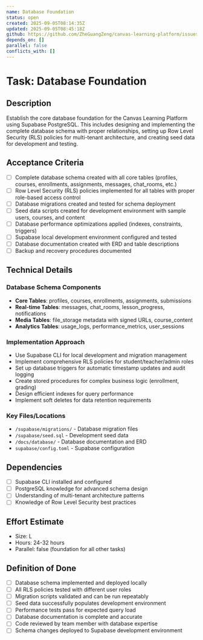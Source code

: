```yaml
---
name: Database Foundation
status: open
created: 2025-09-05T08:14:35Z
updated: 2025-09-05T08:45:18Z
github: https://github.com/ZheGuangZeng/canvas-learning-platform/issues/6
depends_on: []
parallel: false
conflicts_with: []
---
```


# Task: Database Foundation

## Description

Establish the core database foundation for the Canvas Learning Platform using Supabase PostgreSQL. This includes designing and implementing the complete database schema with proper relationships, setting up Row Level Security (RLS) policies for multi-tenant architecture, and creating seed data for development and testing.

## Acceptance Criteria

- [ ] Complete database schema created with all core tables (profiles, courses, enrollments, assignments, messages, chat_rooms, etc.)
- [ ] Row Level Security (RLS) policies implemented for all tables with proper role-based access control
- [ ] Database migrations created and tested for schema deployment
- [ ] Seed data scripts created for development environment with sample users, courses, and content
- [ ] Database performance optimizations applied (indexes, constraints, triggers)
- [ ] Supabase local development environment configured and tested
- [ ] Database documentation created with ERD and table descriptions
- [ ] Backup and recovery procedures documented

## Technical Details

### Database Schema Components
- **Core Tables**: profiles, courses, enrollments, assignments, submissions
- **Real-time Tables**: messages, chat_rooms, lesson_progress, notifications  
- **Media Tables**: file_storage metadata with signed URLs, course_content
- **Analytics Tables**: usage_logs, performance_metrics, user_sessions

### Implementation Approach
- Use Supabase CLI for local development and migration management
- Implement comprehensive RLS policies for student/teacher/admin roles
- Set up database triggers for automatic timestamp updates and audit logging
- Create stored procedures for complex business logic (enrollment, grading)
- Design efficient indexes for query performance
- Implement soft deletes for data retention requirements

### Key Files/Locations
- `/supabase/migrations/` - Database migration files
- `/supabase/seed.sql` - Development seed data
- `/docs/database/` - Database documentation and ERD
- `supabase/config.toml` - Supabase configuration

## Dependencies

- [ ] Supabase CLI installed and configured
- [ ] PostgreSQL knowledge for advanced schema design
- [ ] Understanding of multi-tenant architecture patterns
- [ ] Knowledge of Row Level Security best practices

## Effort Estimate

- Size: L
- Hours: 24-32 hours
- Parallel: false (foundation for all other tasks)

## Definition of Done

- [ ] Database schema implemented and deployed locally
- [ ] All RLS policies tested with different user roles
- [ ] Migration scripts validated and can be run repeatably
- [ ] Seed data successfully populates development environment
- [ ] Performance tests pass for expected query load
- [ ] Database documentation is complete and accurate
- [ ] Code reviewed by team member with database expertise
- [ ] Schema changes deployed to Supabase development environment